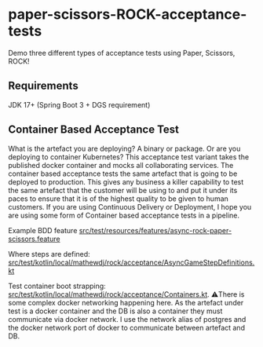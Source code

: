 # paper-scissors-ROCK-acceptance-tests
Demo three different types of acceptance tests using Paper, Scissors, ROCK!

## Requirements
JDK 17+ (Spring Boot 3 + DGS requirement)

## Container Based Acceptance Test
What is the artefact you are deploying? A binary or package. Or are you deploying to container Kubernetes? 
This acceptance test variant takes the published docker container and mocks all collaborating services.
The container based acceptance tests the same artefact that is going to be deployed to production. This gives any 
business a killer capability to test the same artefact that the customer will be using to and put it under its paces 
to ensure that it is of the highest quality to be given to human customers. If you are using Continuous Delivery or 
Deployment, I hope you are using some form of Container based acceptance tests in a pipeline.

Example BDD feature [src/test/resources/features/async-rock-paper-scissors.feature](src/test/resources/features/async-rock-paper-scissors.feature)

Where steps are defined: [src/test/kotlin/local/mathewdj/rock/acceptance/AsyncGameStepDefinitions.kt](src/test/kotlin/local/mathewdj/rock/acceptance/AsyncGameStepDefinitions.kt)

Test container boot strapping: [src/test/kotlin/local/mathewdj/rock/acceptance/Containers.kt](src/test/kotlin/local/mathewdj/rock/acceptance/Containers.kt).
⚠️There is some complex docker networking happening here. As the artefact under test is a docker container and the DB
is also a container they must communicate via docker network. I use the network alias of postgres and the docker network
port of docker to communicate between artefact and DB.
